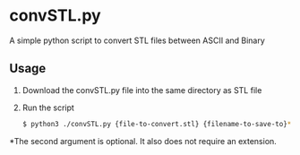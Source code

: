 # convSTL.py
A simple python script to convert STL files between ASCII and Binary

## Usage 
1. Download the convSTL.py file into the same directory as STL file

2. Run the script 

   ```bash
   $ python3 ./convSTL.py {file-to-convert.stl} {filename-to-save-to}*
   ```
*The second argument is optional. It also does not require an extension.


